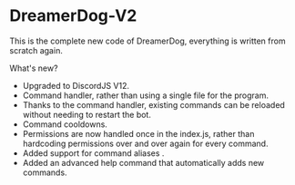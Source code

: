 # DreamerDog-V2
This is the complete new code of DreamerDog, everything is written from scratch again.

What's new?
 - Upgraded to DiscordJS V12.
 - Command handler, rather than using a single file for the program.
 - Thanks to the command handler, existing commands can be reloaded without needing to restart the bot.
 - Command cooldowns.
 - Permissions are now handled once in the index.js, rather than hardcoding permissions over and over again for every command.
 - Added support for command aliases .
 - Added an advanced help command that automatically adds new commands.
